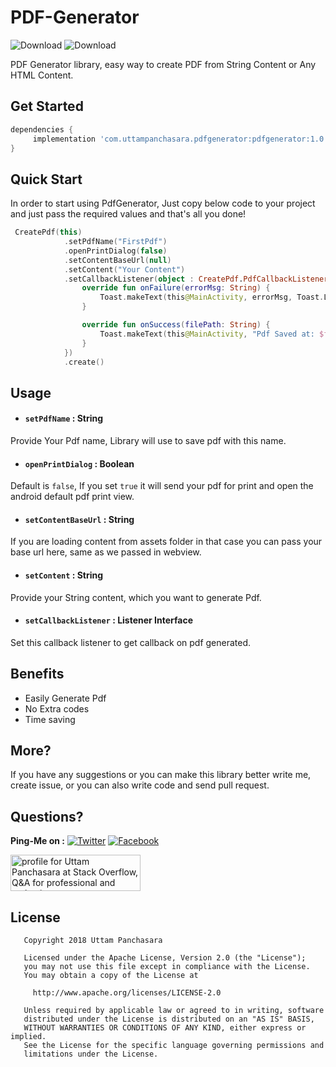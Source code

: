 # PDF-Generator
![Download](https://img.shields.io/badge/Download-1.0-blue.svg) ![Download](https://img.shields.io/badge/API-%2B21-brightgreen.svg)

PDF Generator library, easy way to create PDF from String Content or Any HTML Content.

## Get Started

```gradle
dependencies {
     implementation 'com.uttampanchasara.pdfgenerator:pdfgenerator:1.0'
}
```

## Quick Start
In order to start using PdfGenerator, Just copy below code to your project and just pass the required values and that's all you done!

```kotlin
 CreatePdf(this)
            .setPdfName("FirstPdf")
            .openPrintDialog(false)
            .setContentBaseUrl(null)
            .setContent("Your Content")
            .setCallbackListener(object : CreatePdf.PdfCallbackListener {
                override fun onFailure(errorMsg: String) {
                    Toast.makeText(this@MainActivity, errorMsg, Toast.LENGTH_SHORT).show()
                }

                override fun onSuccess(filePath: String) {
                    Toast.makeText(this@MainActivity, "Pdf Saved at: $filePath", Toast.LENGTH_SHORT).show()
                }
            })
            .create()
```

## Usage

- #### `setPdfName` : String
Provide Your Pdf name, Library will use to save pdf with this name.


- #### `openPrintDialog` : Boolean
Default is `false`, If you set `true` it will send your pdf for print and open the android default pdf print view.


- #### `setContentBaseUrl` : String
If you are loading content from assets folder in that case you can pass your base url here, same as we passed in webview.


- #### `setContent` : String
Provide your String content, which you want to generate Pdf.


- #### `setCallbackListener` : Listener Interface
Set this callback listener to get callback on pdf generated.

## Benefits
- Easily Generate Pdf
- No Extra codes
- Time saving

## More?
If you have any suggestions or you can make this library better write me, create issue, or you can also write code and send pull request.

## Questions?
 
**Ping-Me on :**  [![Twitter](https://img.shields.io/badge/Twitter-%40UTM__Panchasara-blue.svg)](https://twitter.com/UTM_Panchasara)
[![Facebook](https://img.shields.io/badge/Facebook-Uttam%20Panchasara-blue.svg)](https://www.facebook.com/UttamPanchasara94)


<a href="https://stackoverflow.com/users/5719935/uttam-panchasara">
<img src="https://stackoverflow.com/users/flair/5719935.png" width="208" height="58" alt="profile for Uttam Panchasara at Stack Overflow, Q&amp;A for professional and enthusiast programmers" title="profile for Uttam Panchasara at Stack Overflow, Q&amp;A for professional and enthusiast programmers">
</a>

## License

```
   Copyright 2018 Uttam Panchasara

   Licensed under the Apache License, Version 2.0 (the "License");
   you may not use this file except in compliance with the License.
   You may obtain a copy of the License at

     http://www.apache.org/licenses/LICENSE-2.0

   Unless required by applicable law or agreed to in writing, software
   distributed under the License is distributed on an "AS IS" BASIS,
   WITHOUT WARRANTIES OR CONDITIONS OF ANY KIND, either express or implied.
   See the License for the specific language governing permissions and
   limitations under the License.
```

